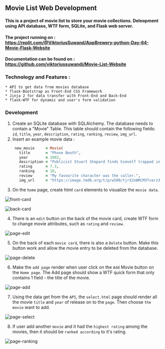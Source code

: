 ## Movie List Web Development
#### This is a project of movie list to store your movie collections. Deleopment using API database, WTF form, SQLite, and Flask web server.

#### The project running on : https://replit.com/@ViktoriusSuwand/AppBrewery-python-Day-64-Movie-Flask-Website

#### Documentation can be found on : https://github.com/viktoriussuwandi/Movie-List-Website

### Technology and Features :
    * API to get data from movies database
    * flask-Bootstrap as Front-End CSS Framework
    * Jinja 2 for data transfer with Front-End and Back-End
    * flask-WTF for dynamic and user's form validation

### Development
1. Create an SQLite database with SQLAlchemy. The database needs to contain a "Movie" Table. This table should contain the following fields: `id`, `title`, `year`, `description`, `rating`, `ranking`, `review`, `img_url`.
2. Insert an example movie data :
   ```ruby
    new_movie     = Movie(
      title       = "Phone Booth",
      year        = 2002,
      description = "Publicist Stuart Shepard finds himself trapped in a phone booth, pinned down by an extortionist's sniper rifle. Unable to leave or receive outside help, Stuart's negotiation with the caller leads to a jaw-dropping climax.",
      rating      = 7.3,
      ranking     = 10,
      review      = "My favourite character was the caller.",
      img_url     = "https://image.tmdb.org/t/p/w500/tjrX2oWRCM3Tvarz38zlZM7Uc10.jpg")

3. On the `home` page, create html `card` elements to visualize the `movie data`.

![front-card](static/img/front-card.png)

![back-card](static/img/back-card.png)

4. There is an `edit` button on the back of the movie card, create WTF form to change movie attributes, such as `rating` and `review`.

![page-edit](static/img/page-edit.gif)

5. On the back of each `movie card`, there is also a `Delete` button. Make this button work and allow the movie entry to be deleted from the database.

![page-delete](static/img/page-delete.gif)

6. Make the `add page` render when user click on the `Add` Movie button on the `Home page`. The Add page should show a WTF quick form that only contains 1 field - the title of the movie.

![page-add](static/img/page-add.gif)

7. Using the data get from the `API`, the `select.html` page should render all the movie `title` and `year` of release on to the `page`. Then choose `the movie` want to add.

![page-select](static/img/page-select.gif)

8. If user add another `movie` and it had the `highest rating` among the movies, then it should be `ranked according` to it's rating.

![page-ranking](static/img/page-ranking.gif)